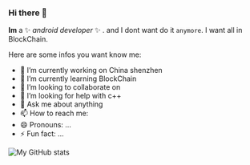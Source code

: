 ### Hi there 👋


**Im** a ✨ _android developer_ ✨ . and I dont want do it `anymore`. I want all in BlockChain.

Here are some infos you want know me:

- 🔭 I’m currently working on China shenzhen
- 🌱 I’m currently learning BlockChain
- 👯 I’m looking to collaborate on 
- 🤔 I’m looking for help with c++
- 💬 Ask me about anything
- 📫 How to reach me: 
- 😄 Pronouns: ...
- ⚡ Fun fact: ...

![My GitHub stats](https://github-readme-stats.vercel.app/api?username=zeroonechange&show_icons=true&theme=onedark)
